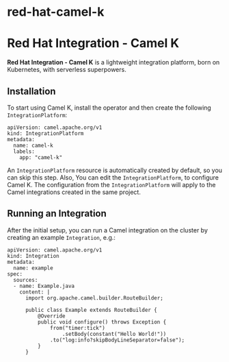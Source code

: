 # red-hat-camel-k

Red Hat Integration - Camel K
==============

**Red Hat Integration - Camel K** is a lightweight integration platform, born on Kubernetes, with serverless superpowers.

## Installation

To start using Camel K, install the operator and then create the following `IntegrationPlatform`:
```
apiVersion: camel.apache.org/v1
kind: IntegrationPlatform
metadata:
  name: camel-k
  labels:
    app: "camel-k"
```

An `IntegrationPlatform` resource is automatically created by default, so you can skip this step.
Also, You can edit the `IntegrationPlatform`, to configure Camel K.
The configuration from the `IntegrationPlatform` will apply to the Camel integrations created in the same project.

## Running an Integration

After the initial setup, you can run a Camel integration on the cluster by creating an example `Integration`, e.g.:
```
apiVersion: camel.apache.org/v1
kind: Integration
metadata:
  name: example
spec:
  sources:
  - name: Example.java
    content: |
      import org.apache.camel.builder.RouteBuilder;

      public class Example extends RouteBuilder {
          @Override
          public void configure() throws Exception {
              from("timer:tick")
                  .setBody(constant("Hello World!"))
              .to("log:info?skipBodyLineSeparator=false");
          }
      }
```
